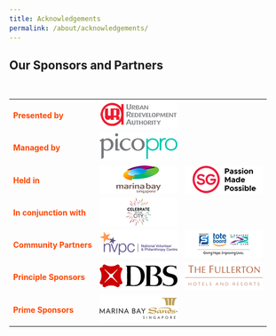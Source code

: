 ```yaml
---
title: Acknowledgements
permalink: /about/acknowledgements/
---
```


## Our Sponsors and Partners
<br>
<table class="table-v">
  <tr>
    <td><font color="orangered"><b>Presented by</b></font></td>
    <td><a href="http://www.ura.gov.sg"> <img src="/images/URAlogo_140x50.png"/></a></td>
  </tr>
  <tr>
    <td><font color="orangered"><b>Managed by</b></font></td>
    <td><a href="http://www.ura.gov.sg"> <img src="/images/picopro_logo_140x50.png"/></a></td>
  </tr>
  <tr>
    <td><font color="orangered"><b>Held in</b></font></td>
    <td><a href="http://www.ura.gov.sg"> <img src="/images/MarinaBaylogo_140x50.png"/></a></td>
    <td><a href="http://www.ura.gov.sg"> <img src="/images/STBlogo_140x50.png"/></a></td>
  </tr>
  <tr>
    <td><font color="orangered"><b>In conjunction with</b></font></td>
    <td><a href="http://www.ura.gov.sg"> <img src="/images/CitC_logo_140x50.png"/></a></td>
  </tr>
  <tr>
    <td><font color="orangered"><b>Community Partners</b></font></td>
    <td><a href="http://www.ura.gov.sg"> <img src="/images/NVPC_logo_140x50.png"/></a></td>
    <td><a href="http://www.ura.gov.sg"> <img src="/images/Tote Board_logo_140x50.png"/></a></td>
  </tr>
    <tr>
    <td><font color="orangered"><b>Principle Sponsors</b></font></td>
    <td><a href="http://www.ura.gov.sg"> <img src="/images/DBS_logo_140x50.png"/></a></td>
    <td><a href="http://www.ura.gov.sg"> <img src="/images/Fullerton_logo_140x50.png"/></a></td>
  </tr>
    <tr>
    <td><font color="orangered"><b>Prime Sponsors</b></font></td>
    <td><a href="http://www.ura.gov.sg"> <img src="/images/MBS_logo_140x50.png"/></a></td>
  </tr>
</table>
